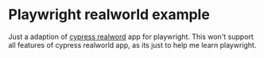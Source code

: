 # Playwright realworld example

Just a adaption of [cypress realword](https://github.com/cypress-io/cypress-realworld-app) app for playwright. This won't support all features of cypress realworld app, as its just to help me learn playwright.
